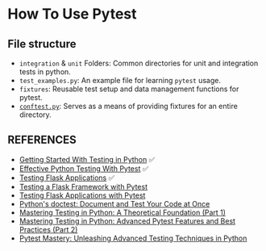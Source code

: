 # How To Use Pytest

## File structure

- `integration` & `unit` Folders: Common directories for unit and integration tests in python.
- `test_examples.py`: An example file for learning `pytest` usage.
- `fixtures`: Reusable test setup and data management functions for pytest.
- [`conftest.py`](https://docs.pytest.org/en/6.2.x/fixture.html#conftest-py-sharing-fixtures-across-multiple-files): Serves as a means of providing fixtures for an entire directory.

## REFERENCES

- [Getting Started With Testing in Python](https://realpython.com/python-testing) ✅
- [Effective Python Testing With Pytest](https://realpython.com/pytest-python-testing/) ✅
- [Testing Flask Applications](https://flask.palletsprojects.com/en/3.0.x/testing/#) ✅
- [Testing a Flask Framework with Pytest](https://circleci.com/blog/testing-flask-framework-with-pytest/)
- [Testing Flask Applications with Pytest](https://testdriven.io/blog/flask-pytest/)
- [Python's doctest: Document and Test Your Code at Once](https://realpython.com/python-doctest/)
- [Mastering Testing in Python: A Theoretical Foundation (Part 1)](https://medium.com/@ramanbazhanau/mastering-testing-in-python-a-theoretical-foundation-part-1-d4457ac92587)
- [Mastering Testing in Python: Advanced Pytest Features and Best Practices (Part 2)](https://medium.com/@ramanbazhanau/mastering-testing-in-python-advanced-pytest-features-and-best-practices-part-2-10fa0d28e135)
- [Pytest Mastery: Unleashing Advanced Testing Techniques in Python](https://python.plainenglish.io/pytest-mastery-unleashing-advanced-testing-techniques-in-python-78622036f3ab)
